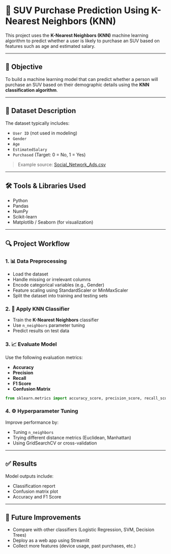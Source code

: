 # 🚙 SUV Purchase Prediction Using K-Nearest Neighbors (KNN)

This project uses the **K-Nearest Neighbors (KNN)** machine learning algorithm to predict whether a user is likely to purchase an SUV based on features such as age and estimated salary.

---

## 🎯 Objective

To build a machine learning model that can predict whether a person will purchase an SUV based on their demographic details using the **KNN classification algorithm**.

---

## 🧾 Dataset Description

The dataset typically includes:

* `User ID` (not used in modeling)
* `Gender`
* `Age`
* `EstimatedSalary`
* `Purchased` (Target: 0 = No, 1 = Yes)

> Example source: [Social\_Network\_Ads.csv](https://www.kaggle.com/datasets/rakeshrau/social-network-ads)

---

## 🛠️ Tools & Libraries Used

* Python
* Pandas
* NumPy
* Scikit-learn
* Matplotlib / Seaborn (for visualization)

---

## 🔍 Project Workflow

### 1. 📊 Data Preprocessing

* Load the dataset
* Handle missing or irrelevant columns
* Encode categorical variables (e.g., Gender)
* Feature scaling using StandardScaler or MinMaxScaler
* Split the dataset into training and testing sets

### 2. 🧠 Apply KNN Classifier

* Train the **K-Nearest Neighbors** classifier
* Use `n_neighbors` parameter tuning
* Predict results on test data

### 3. 📈 Evaluate Model

Use the following evaluation metrics:

* **Accuracy**
* **Precision**
* **Recall**
* **F1 Score**
* **Confusion Matrix**

```python
from sklearn.metrics import accuracy_score, precision_score, recall_score, f1_score, confusion_matrix
```

### 4. ⚙️ Hyperparameter Tuning

Improve performance by:

* Tuning `n_neighbors`
* Trying different distance metrics (Euclidean, Manhattan)
* Using GridSearchCV or cross-validation

---

## ✅ Results

Model outputs include:

* Classification report
* Confusion matrix plot
* Accuracy and F1 Score

---

## 🔧 Future Improvements

* Compare with other classifiers (Logistic Regression, SVM, Decision Trees)
* Deploy as a web app using Streamlit
* Collect more features (device usage, past purchases, etc.)


